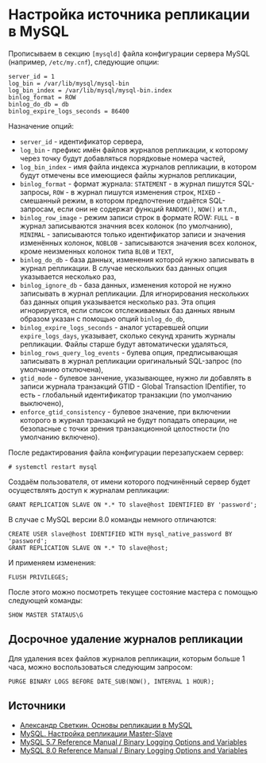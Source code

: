 Настройка источника репликации в MySQL
======================================

Прописываем в секцию `[mysqld]` файла конфигурации сервера MySQL (например, `/etc/my.cnf`), следующие опции:

    server_id = 1
    log_bin = /var/lib/mysql/mysql-bin
    log_bin_index = /var/lib/mysql/mysql-bin.index
    binlog_format = ROW
    binlog_do_db = db
    binlog_expire_logs_seconds = 86400

Назначение опций:

* `server_id` - идентификатор сервера,
* `log_bin` - префикс имён файлов журналов репликации, к которому через точку будут добавляться порядковые номера частей,
* `log_bin_index` - имя файла индекса журналов репликации, в котором будут отмечены все имеющиеся файлы журналов репликации,
* `binlog_format` - формат журнала: `STATEMENT` - в журнал пишутся SQL-запросы, `ROW` - в журнал пишутся изменения строк, `MIXED` - смешанный режим, в котором предпочтение отдаётся SQL-запросам, если они не содержат функций `RANDOM()`, `NOW()` и т.п.,
* `binlog_row_image` - режим записи строк в формате ROW: `FULL` - в журнал записываются значния всех колонок (по умолчанию), `MINIMAL` - записываются только идентификатор записи и значения изменённых колонок, `NOBLOB` - записываются значения всех колонок, кроме неизменных колонок типа `BLOB` и `TEXT`,
* `binlog_do_db` - база данных, изменения которой нужно записывать в журнал репликации. В случае нескольких баз данных опция указывается несколько раз,
* `binlog_ignore_db` - база данных, изменения которой не нужно записывать в журнал репликации. Для игнорирования нескольких баз данных опция указывается несколько раз. Эта опция игнорируется, если список отслеживаемых баз данных явным образом указан с помощью опций `binlog_do_db`,
* `binlog_expire_logs_seconds` - аналог устаревшей опции `expire_logs_days`, указывает, сколько секунд хранить журналы репликации. Файлы старше будут автоматически удаляться,
* `binlog_rows_query_log_events` - булева опция, предписывающая записывать в журнал репликации оригинальный SQL-запрос (по умолчанию отключена),
* `gtid_mode` - булевое занчение, указывающее, нужно ли добавлять в записи журнала транзакций GTID - Global Transaction IDentifier, то есть - глобальный идентификатор транзакции (по умолчанию выключено),
* `enforce_gtid_consistency` - булевое значение, при включении которого в журнал транзакций не будут попадать операции, не безопасные с точки зрения транзакционной целостности (по умолчанию включено).

После редактирования файла конфигурации перезапускаем сервер:

    # systemctl restart mysql

Создаём пользователя, от имени которого подчинённый сервер будет осуществлять доступ к журналам репликации:

    GRANT REPLICATION SLAVE ON *.* TO slave@host IDENTIFIED BY 'password';

В случае с MySQL версии 8.0 команды немного отличаются:

    CREATE USER slave@host IDENTIFIED WITH mysql_native_password BY 'password';
    GRANT REPLICATION SLAVE ON *.* TO slave@host;

И применяем изменения:

    FLUSH PRIVILEGES;

После этого можно посмотреть текущее состояние мастера с помощью следующей команды:

    SHOW MASTER STATAUS\G

Досрочное удаление журналов репликации
--------------------------------------

Для удаления всех файлов журналов репликации, которым больше 1 часа, можно воспользоваться следующим запросом:

    PURGE BINARY LOGS BEFORE DATE_SUB(NOW(), INTERVAL 1 HOUR);

Источники
---------

* [Александр Светкин. Основы репликации в MySQL](https://habr.com/ru/post/56702/)
* [MySQL. Настройка репликации Master-Slave](https://wiki.nareyko.by/mysql._nastrojka_replikacii_master-slave)
* [MySQL 5.7 Reference Manual / Binary Logging Options and Variables](https://dev.mysql.com/doc/refman/5.7/en/replication-options-binary-log.html)
* [MySQL 8.0 Reference Manual / Binary Logging Options and Variables](https://dev.mysql.com/doc/refman/8.0/en/replication-options-binary-log.html)
